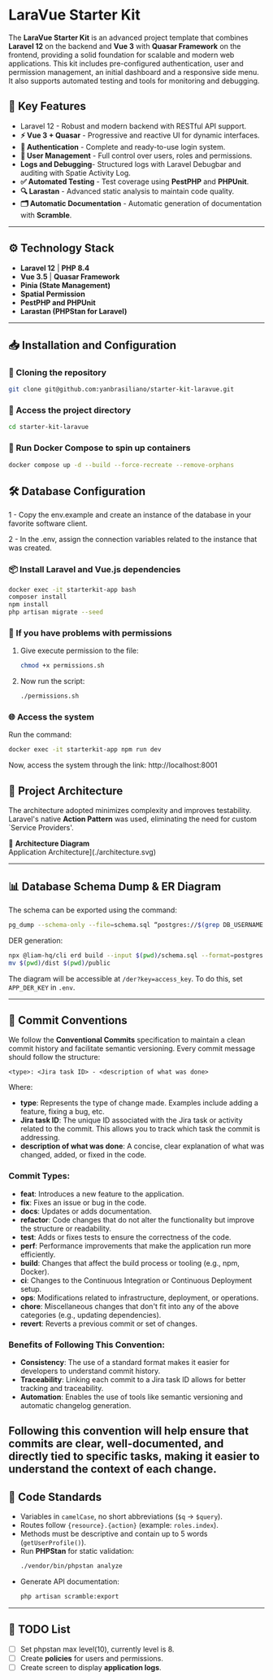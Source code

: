 # LaraVue Starter Kit

The **LaraVue Starter Kit** is an advanced project template that combines **Laravel 12** on the backend and **Vue 3** with **Quasar Framework** on the frontend, providing a solid foundation for scalable and modern web applications. This kit includes pre-configured authentication, user and permission management, an initial dashboard and a responsive side menu. It also supports automated testing and tools for monitoring and debugging.

## 📌 **Key Features**

- Laravel 12 - Robust and modern backend with RESTful API support.
- **⚡ Vue 3 + Quasar** - Progressive and reactive UI for dynamic interfaces.
- **🔑 Authentication** - Complete and ready-to-use login system.
- **👤 User Management** - Full control over users, roles and permissions.
- **Logs and Debugging**- Structured logs with Laravel Debugbar and auditing with Spatie Activity Log.
- **✅ Automated Testing** - Test coverage using **PestPHP** and **PHPUnit**.
- **🔍 Larastan** - Advanced static analysis to maintain code quality.
- **🗂️ Automatic Documentation** - Automatic generation of documentation with **Scramble**.

---

## ⚙️ **Technology Stack**

- **Laravel 12** | **PHP 8.4**
- **Vue 3.5** | **Quasar Framework**
- **Pinia (State Management)**
- **Spatial Permission**
- **PestPHP and PHPUnit**
- **Larastan (PHPStan for Laravel)**

---

## 📥 Installation and Configuration

### 🔄 Cloning the repository

```bash
git clone git@github.com:yanbrasiliano/starter-kit-laravue.git
```
### 📂 Access the project directory

```bash
cd starter-kit-laravue
```

### 🐳 Run Docker Compose to spin up containers

```bash
docker compose up -d --build --force-recreate --remove-orphans
```

## 🛠️ Database Configuration

1 - Copy the env.example and create an instance of the database in your favorite software client.

2 - In the .env, assign the connection variables related to the instance that was created.

### 📦 Install Laravel and Vue.js dependencies

```bash
docker exec -it starterkit-app bash
composer install
npm install
php artisan migrate --seed
```

### 🛑 If you have problems with permissions

1. Give execute permission to the file:
   ```bash
   chmod +x permissions.sh
   ```
2. Now run the script:
   ```bash
   ./permissions.sh
   ```

### 🌐 Access the system

Run the command:

```bash
docker exec -it starterkit-app npm run dev
```

Now, access the system through the link:
http://localhost:8001

## 🚀 **Project Architecture**

The architecture adopted minimizes complexity and improves testability. Laravel's native **Action Pattern** was used, eliminating the need for custom `Service Providers'.

📌 **Architecture Diagram**  
Application Architecture](./architecture.svg)

---

## 📊 **Database Schema Dump & ER Diagram**

The schema can be exported using the command:

```bash
pg_dump --schema-only --file=schema.sql “postgres://$(grep DB_USERNAME .env | cut -d ‘=’ -f2):$(grep DB_PASSWORD . env | cut -d '=' -f2)@$(grep DB_HOST .env | cut -d '=' -f2):$(grep DB_PORT .env | cut -d '=' -f2)/$(grep DB_DATABASE .env | cut -d '=' -f2)”
```

DER generation:

```bash
npx @liam-hq/cli erd build --input $(pwd)/schema.sql --format=postgres
mv $(pwd)/dist $(pwd)/public
```

The diagram will be accessible at `/der?key=access_key`. To do this, set `APP_DER_KEY` in `.env`.

---


## 🔄 **Commit Conventions**

We follow the **Conventional Commits** specification to maintain a clean commit history and facilitate semantic versioning. Every commit message should follow the structure:

```
<type>: <Jira task ID> - <description of what was done>
```

Where:
- **type**: Represents the type of change made. Examples include adding a feature, fixing a bug, etc.
- **Jira task ID**: The unique ID associated with the Jira task or activity related to the commit. This allows you to track which task the commit is addressing.
- **description of what was done**: A concise, clear explanation of what was changed, added, or fixed in the code.

### Commit Types:

- **feat**: Introduces a new feature to the application.
- **fix**: Fixes an issue or bug in the code.
- **docs**: Updates or adds documentation.
- **refactor**: Code changes that do not alter the functionality but improve the structure or readability.
- **test**: Adds or fixes tests to ensure the correctness of the code.
- **perf**: Performance improvements that make the application run more efficiently.
- **build**: Changes that affect the build process or tooling (e.g., npm, Docker).
- **ci**: Changes to the Continuous Integration or Continuous Deployment setup.
- **ops**: Modifications related to infrastructure, deployment, or operations.
- **chore**: Miscellaneous changes that don't fit into any of the above categories (e.g., updating dependencies).
- **revert**: Reverts a previous commit or set of changes.

### Benefits of Following This Convention:
- **Consistency**: The use of a standard format makes it easier for developers to understand commit history.
- **Traceability**: Linking each commit to a Jira task ID allows for better tracking and traceability.
- **Automation**: Enables the use of tools like semantic versioning and automatic changelog generation.

Following this convention will help ensure that commits are clear, well-documented, and directly tied to specific tasks, making it easier to understand the context of each change.
---

## 📝 **Code Standards**

- Variables in `camelCase`, no short abbreviations (`$q` → `$query`).
- Routes follow `{resource}.{action}` (example: `roles.index`).
- Methods must be descriptive and contain up to 5 words (`getUserProfile()`).
- Run **PHPStan** for static validation:
  ```bash
  ./vendor/bin/phpstan analyze
  ```
- Generate API documentation:
  ```bash
  php artisan scramble:export
  ```

---

## 📌 **TODO List**

- [ ] Set phpstan max level(10), currently level is 8.
- [ ] Create **policies** for users and permissions.
- [ ] Create screen to display **application logs**.
